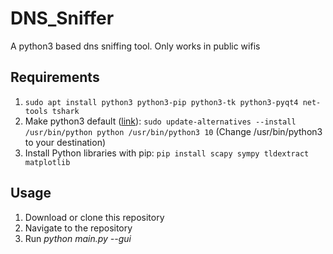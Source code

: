 # DNS_Sniffer
A python3 based dns sniffing tool. Only works in public wifis

## Requirements
1. `sudo apt install python3 python3-pip python3-tk python3-pyqt4 net-tools tshark`
2. Make python3 default ([link](https://askubuntu.com/questions/320996/how-to-make-python-program-command-execute-python-3#answer-460578)): `sudo update-alternatives --install /usr/bin/python python /usr/bin/python3 10` (Change /usr/bin/python3 to your destination)
3. Install Python libraries with pip: `pip install scapy sympy tldextract matplotlib` 

## Usage
1. Download or clone this repository
1. Navigate to the repository
1. Run *python main.py --gui*
